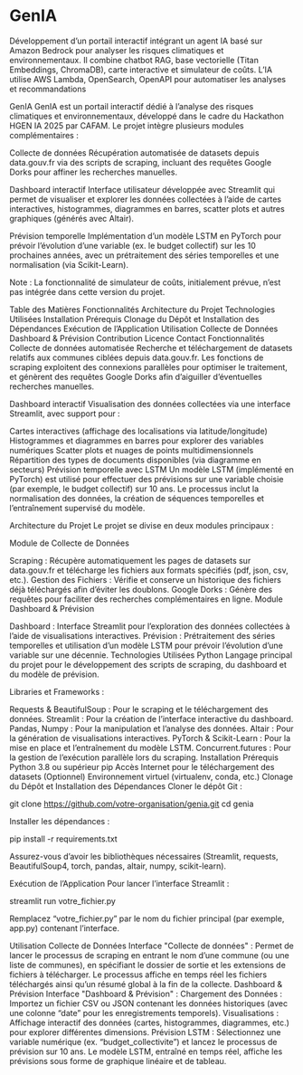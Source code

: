 # GenIA
Développement d’un portail interactif intégrant un agent IA basé sur Amazon Bedrock pour analyser les risques climatiques et environnementaux. Il combine chatbot RAG, base vectorielle (Titan Embeddings, ChromaDB), carte interactive et simulateur de coûts. L’IA utilise AWS Lambda, OpenSearch, OpenAPI pour automatiser les analyses et recommandations

GenIA
GenIA est un portail interactif dédié à l’analyse des risques climatiques et environnementaux, développé dans le cadre du Hackathon HGEN IA 2025 par CAFAM. Le projet intègre plusieurs modules complémentaires :

Collecte de données
Récupération automatisée de datasets depuis data.gouv.fr via des scripts de scraping, incluant des requêtes Google Dorks pour affiner les recherches manuelles.

Dashboard interactif
Interface utilisateur développée avec Streamlit qui permet de visualiser et explorer les données collectées à l’aide de cartes interactives, histogrammes, diagrammes en barres, scatter plots et autres graphiques (générés avec Altair).

Prévision temporelle
Implémentation d’un modèle LSTM en PyTorch pour prévoir l’évolution d’une variable (ex. le budget collectif) sur les 10 prochaines années, avec un prétraitement des séries temporelles et une normalisation (via Scikit-Learn).

Note : La fonctionnalité de simulateur de coûts, initialement prévue, n’est pas intégrée dans cette version du projet.

Table des Matières
Fonctionnalités
Architecture du Projet
Technologies Utilisées
Installation
Prérequis
Clonage du Dépôt et Installation des Dépendances
Exécution de l’Application
Utilisation
Collecte de Données
Dashboard & Prévision
Contribution
Licence
Contact
Fonctionnalités
Collecte de données automatisée
Recherche et téléchargement de datasets relatifs aux communes ciblées depuis data.gouv.fr. Les fonctions de scraping exploitent des connexions parallèles pour optimiser le traitement, et génèrent des requêtes Google Dorks afin d’aiguiller d’éventuelles recherches manuelles.

Dashboard interactif
Visualisation des données collectées via une interface Streamlit, avec support pour :

Cartes interactives (affichage des localisations via latitude/longitude)
Histogrammes et diagrammes en barres pour explorer des variables numériques
Scatter plots et nuages de points multidimensionnels
Répartition des types de documents disponibles (via diagramme en secteurs)
Prévision temporelle avec LSTM
Un modèle LSTM (implémenté en PyTorch) est utilisé pour effectuer des prévisions sur une variable choisie (par exemple, le budget collectif) sur 10 ans. Le processus inclut la normalisation des données, la création de séquences temporelles et l’entraînement supervisé du modèle.

Architecture du Projet
Le projet se divise en deux modules principaux :

Module de Collecte de Données

Scraping : Récupère automatiquement les pages de datasets sur data.gouv.fr et télécharge les fichiers aux formats spécifiés (pdf, json, csv, etc.).
Gestion des Fichiers : Vérifie et conserve un historique des fichiers déjà téléchargés afin d’éviter les doublons.
Google Dorks : Génère des requêtes pour faciliter des recherches complémentaires en ligne.
Module Dashboard & Prévision

Dashboard : Interface Streamlit pour l’exploration des données collectées à l’aide de visualisations interactives.
Prévision : Prétraitement des séries temporelles et utilisation d’un modèle LSTM pour prévoir l’évolution d’une variable sur une décennie.
Technologies Utilisées
Python
Langage principal du projet pour le développement des scripts de scraping, du dashboard et du modèle de prévision.

Libraries et Frameworks :

Requests & BeautifulSoup : Pour le scraping et le téléchargement des données.
Streamlit : Pour la création de l’interface interactive du dashboard.
Pandas, Numpy : Pour la manipulation et l’analyse des données.
Altair : Pour la génération de visualisations interactives.
PyTorch & Scikit-Learn : Pour la mise en place et l’entraînement du modèle LSTM.
Concurrent.futures : Pour la gestion de l’exécution parallèle lors du scraping.
Installation
Prérequis
Python 3.8 ou supérieur
pip
Accès Internet pour le téléchargement des datasets
(Optionnel) Environnement virtuel (virtualenv, conda, etc.)
Clonage du Dépôt et Installation des Dépendances
Cloner le dépôt Git :

git clone https://github.com/votre-organisation/genia.git
cd genia

Installer les dépendances :

pip install -r requirements.txt

Assurez-vous d’avoir les bibliothèques nécessaires (Streamlit, requests, BeautifulSoup4, torch, pandas, altair, numpy, scikit-learn).

Exécution de l’Application
Pour lancer l’interface Streamlit :

streamlit run votre_fichier.py

Remplacez “votre_fichier.py” par le nom du fichier principal (par exemple, app.py) contenant l’interface.

Utilisation
Collecte de Données
Interface "Collecte de données" :
Permet de lancer le processus de scraping en entrant le nom d’une commune (ou une liste de communes), en spécifiant le dossier de sortie et les extensions de fichiers à télécharger.
Le processus affiche en temps réel les fichiers téléchargés ainsi qu’un résumé global à la fin de la collecte.
Dashboard & Prévision
Interface "Dashboard & Prévision" :
Chargement des Données : Importez un fichier CSV ou JSON contenant les données historiques (avec une colonne “date” pour les enregistrements temporels).
Visualisations : Affichage interactif des données (cartes, histogrammes, diagrammes, etc.) pour explorer différentes dimensions.
Prévision LSTM : Sélectionnez une variable numérique (ex. “budget_collectivite”) et lancez le processus de prévision sur 10 ans. Le modèle LSTM, entraîné en temps réel, affiche les prévisions sous forme de graphique linéaire et de tableau.
